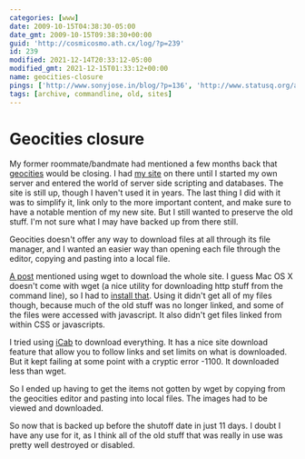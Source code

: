 ```yaml
---
categories: [www]
date: 2009-10-15T04:38:30-05:00
date_gmt: 2009-10-15T09:38:30+00:00
guid: 'http://cosmicosmo.ath.cx/log/?p=239'
id: 239
modified: 2021-12-14T20:33:12-05:00
modified_gmt: 2021-12-15T01:33:12+00:00
name: geocities-closure
pings: ['http://www.sonyjose.in/blog/?p=136', 'http://www.statusq.org/archives/2008/07/30/1954/comment-page-2/']
tags: [archive, commandline, old, sites]
---
```


Geocities closure
=================

My former roommate/bandmate had mentioned a few months back that [geocities](http://geocities.com) would be closing. I had [my site](http://geocities.com/ardotipspornguzz) on there until I started my own server and entered the world of server side scripting and databases. The site is still up, though I haven't used it in years. The last thing I did with it was to simplify it, link only to the more important content, and make sure to have a notable mention of my new site. But I still wanted to preserve the old stuff. I'm not sure what I may have backed up from there still.

Geocities doesn't offer any way to download files at all through its file manager, and I wanted an easier way than opening each file through the editor, copying and pasting into a local file.

[A post](http://www.sonyjose.in/blog/?p=136) mentioned using wget to download the whole site. I guess Mac OS X doesn't come with wget (a nice utility for downloading http stuff from the command line), so I had to [install that](http://www.statusq.org/archives/2008/07/30/1954/comment-page-2/). Using it didn't get all of my files though, because much of the old stuff was no longer linked, and some of the files were accessed with javascript. It also didn't get files linked from within CSS or javascripts.

I tried using [iCab](http://icab.de) to download everything. It has a nice site download feature that allow you to follow links and set limits on what is downloaded. But it kept failing at some point with a cryptic error -1100. It downloaded less than wget.

So I ended up having to get the items not gotten by wget by copying from the geocities editor and pasting into local files. The images had to be viewed and downloaded.

So now that is backed up before the shutoff date in just 11 days. I doubt I have any use for it, as I think all of the old stuff that was really in use was pretty well destroyed or disabled.
